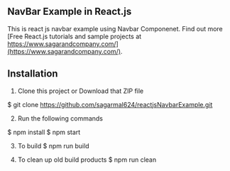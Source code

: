 ## NavBar Example in React.js

This is react js navbar example using Navbar Componenet.
Find out more [Free React.js tutorials and sample projects at https://www.sagarandcompany.com/](https://www.sagarandcompany.com/).


## Installation
1. Clone this project or Download that ZIP file

$ git clone https://github.com/sagarmal624/reactjsNavbarExample.git

2. Run the following commands

$ npm install
$ npm start

3. To build
$ npm run build

4. To clean up old build products
$ npm run clean
